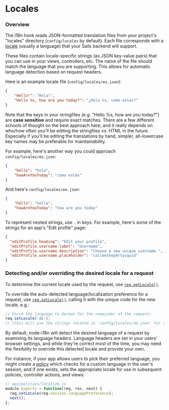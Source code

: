 # Locales

### Overview

The i18n hook reads JSON-formatted translation files from your project's "locales" directory (`config/locales` by default).  Each file corresponds with a [locale](http://en.wikipedia.org/wiki/Locale) (usually a language) that your Sails backend will support.

These files contain locale-specific strings (as JSON key-value pairs) that you can use in your views, controllers, etc.  The name of the file should match the language that you are supporting. This allows for automatic language detection based on request headers.

Here is an example locale file (`config/locales/es.json`):
```json
{
    "Hello!": "Hola!",
    "Hello %s, how are you today?": "¿Hola %s, como estas?"
}
```

Note that the keys in your stringfiles (e.g. "Hello %s, how are you today?") are **case sensitive** and require exact matches.  There are a few different schools of thought on the best approach here, and it really depends on who/how often you'll be editing the stringfiles vs. HTML in the future.  Especially if you'll be editing the translations by hand, simpler, all-lowercase key names may be preferable for maintainability.

For example, here's another way you could approach `config/locales/es.json`:

```json
{
    "hello": "hola",
    "howAreYouToday": "cómo estás"
}
```

And here's `config/locales/en.json`:

```json
{
    "hello": "hello",
    "howAreYouToday": "how are you today"
}
```

To represent nested strings, use `.` in keys.  For example, here's some of the strings for an app's "Edit profile" page:

``` json
{
  "editProfile.heading": "Edit your profile",
  "editProfile.username.label": "Username",
  "editProfile.username.description": "Choose a new unique username.",
  "editProfile.username.placeholder": "callmethep4rtysquid"
}
```


### Detecting and/or overriding the desired locale for a request

To determine the current locale used by the request, use [`req.getLocale()`](https://github.com/mashpie/i18n-node#getlocale).

To override the auto-detected language/localization preference for a request, use [`req.setLocale()`](https://github.com/mashpie/i18n-node#setlocale), calling it with the unique code for the new locale, e.g.:

```js
// Force the language to German for the remainder of the request:
req.setLocale('de');
// (this will use the strings located in `config/locales/de.json` for translation)
```

By default, node-i18n will detect the desired language of a request by examining its language headers.  Language headers are set in your users' browser settings, and while they're correct most of the time, you may need the flexibility to override this detected locale and provide your own.

For instance, if your app allows users to pick their preferred language, you might create a [policy](http://sailsjs.org/documentation/concepts/Policies) which checks for a custom language in the user's session, and if one exists, sets the appropriate locale for use in subsequent policies, controller actions, and views:

```js
// api/policies/localize.js
module.exports = function(req, res, next) {
  req.setLocale(req.session.languagePreference);
  next();
};
```

<docmeta name="displayName" value="Locales">
